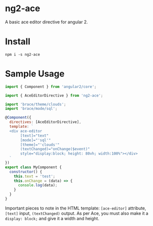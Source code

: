 # ng2-ace
A basic ace editor directive for angular 2.

# Install
`npm i -s ng2-ace`

# Sample Usage

```js
import { Component } from 'angular2/core';

import { AceEditorDirective } from 'ng2-ace';

import 'brace/theme/clouds';
import 'brace/mode/sql';

@Component({
  directives: [AceEditorDirective],
  template: `
  <div ace-editor
       [text]="text"
       [mode]="'sql'"
       [theme]="'clouds'"
       (textChanged)="onChange($event)"
       style="display:block; height: 80vh; width:100%"></div>
  `
})
export class MyComponent {
  constructor() {
    this.text = 'test';
    this.onChange = (data) => {
      console.log(data);
    }
  }
}
```
Important pieces to note in the HTML template: `[ace-editor]` attribute, `[text]` input, `(textChanged)` output. As per Ace, you must also make it a `display: block;` and give it a width and height.
